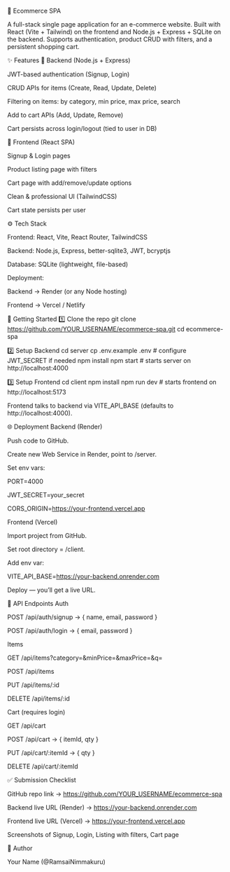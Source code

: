 🛒 Ecommerce SPA

A full-stack single page application for an e-commerce website. Built with React (Vite + Tailwind) on the frontend and Node.js + Express + SQLite on the backend. Supports authentication, product CRUD with filters, and a persistent shopping cart.

✨ Features
🔹 Backend (Node.js + Express)

JWT-based authentication (Signup, Login)

CRUD APIs for items (Create, Read, Update, Delete)

Filtering on items: by category, min price, max price, search

Add to cart APIs (Add, Update, Remove)

Cart persists across login/logout (tied to user in DB)

🔹 Frontend (React SPA)

Signup & Login pages

Product listing page with filters

Cart page with add/remove/update options

Clean & professional UI (TailwindCSS)

Cart state persists per user

⚙️ Tech Stack

Frontend: React, Vite, React Router, TailwindCSS

Backend: Node.js, Express, better-sqlite3, JWT, bcryptjs

Database: SQLite (lightweight, file-based)

Deployment:

Backend → Render (or any Node hosting)

Frontend → Vercel / Netlify

🚀 Getting Started
1️⃣ Clone the repo
git clone https://github.com/YOUR_USERNAME/ecommerce-spa.git
cd ecommerce-spa

2️⃣ Setup Backend
cd server
cp .env.example .env      # configure JWT_SECRET if needed
npm install
npm start                 # starts server on http://localhost:4000

3️⃣ Setup Frontend
cd client
npm install
npm run dev               # starts frontend on http://localhost:5173


Frontend talks to backend via VITE_API_BASE (defaults to http://localhost:4000).

🌐 Deployment
Backend (Render)

Push code to GitHub.

Create new Web Service in Render, point to /server.

Set env vars:

PORT=4000

JWT_SECRET=your_secret

CORS_ORIGIN=https://your-frontend.vercel.app

Frontend (Vercel)

Import project from GitHub.

Set root directory = /client.

Add env var:

VITE_API_BASE=https://your-backend.onrender.com

Deploy — you’ll get a live URL.

📝 API Endpoints
Auth

POST /api/auth/signup → { name, email, password }

POST /api/auth/login → { email, password }

Items

GET /api/items?category=&minPrice=&maxPrice=&q=

POST /api/items

PUT /api/items/:id

DELETE /api/items/:id

Cart (requires login)

GET /api/cart

POST /api/cart → { itemId, qty }

PUT /api/cart/:itemId → { qty }

DELETE /api/cart/:itemId

✅ Submission Checklist

 GitHub repo link → https://github.com/YOUR_USERNAME/ecommerce-spa

 Backend live URL (Render) → https://your-backend.onrender.com

 Frontend live URL (Vercel) → https://your-frontend.vercel.app

 Screenshots of Signup, Login, Listing with filters, Cart page

👤 Author

Your Name (@RamsaiNimmakuru)
